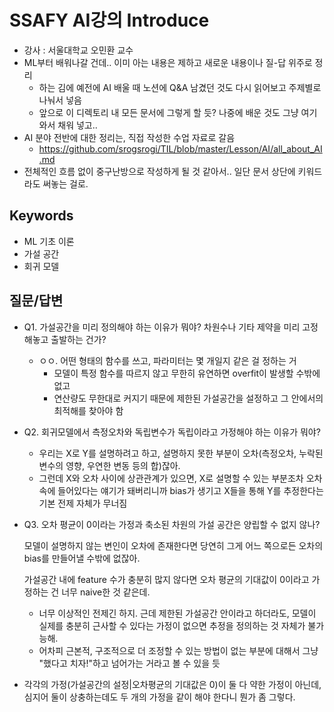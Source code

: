 # SSAFY AI강의 Introduce

- 강사 : 서울대학교 오민환 교수
- ML부터 배워나갈 건데.. 이미 아는 내용은 제하고 새로운 내용이나 질-답 위주로 정리
  - 하는 김에 예전에 AI 배울 때 노션에 Q&A 남겼던 것도 다시 읽어보고 주제별로 나눠서 넣음
  - 앞으로 이 디렉토리 내 모든 문서에 그렇게 할 듯? 나중에 배운 것도 그냥 여기 와서 채워 넣고..
- AI 분야 전반에 대한 정리는, 직접 작성한 수업 자료로 갈음
  - https://github.com/srogsrogi/TIL/blob/master/Lesson/AI/all_about_AI.md
- 전체적인 흐름 없이 중구난방으로 작성하게 될 것 같아서.. 일단 문서 상단에 키워드라도 써놓는 걸로.



## Keywords

- ML 기초 이론
- 가설 공간
- 회귀 모델



## 질문/답변

- Q1. 가설공간을 미리 정의해야 하는 이유가 뭐야? 차원수나 기타 제약을 미리 고정해놓고 출발하는 건가?
  - ㅇㅇ. 어떤 형태의 함수를 쓰고, 파라미터는 몇 개일지 같은 걸 정하는 거
    - 모델이 특정 함수를 따르지 않고 무한히 유연하면 overfit이 발생할 수밖에 없고
    - 연산량도 무한대로 커지기 때문에 제한된 가설공간을 설정하고 그 안에서의 최적해를 찾아야 함
- Q2. 회귀모델에서 측정오차와 독립변수가 독립이라고 가정해야 하는 이유가 뭐야?
  - 우리는 X로 Y를 설명하려고 하고, 설명하지 못한 부분이 오차(측정오차, 누락된 변수의 영향, 우연한 변동 등의 합)잖아.
  - 그런데 X와 오차 사이에 상관관계가 있으면, X로 설명할 수 있는 부분조차 오차 속에 들어있다는 얘기가 돼버리니까 bias가 생기고 X들을 통해 Y를 추정한다는 기본 전제 자체가 무너짐

- Q3. 오차 평균이 0이라는 가정과 축소된 차원의 가설 공간은 양립할 수 없지 않나?

  모델이 설명하지 않는 변인이 오차에 존재한다면 당연히 그게 어느 쪽으로든 오차의 bias를 만들어낼 수밖에 없잖아.

  가설공간 내에 feature 수가 충분히 많지 않다면 오차 평균의 기대값이 0이라고 가정하는 건 너무 naive한 것 같은데.

  - 너무 이상적인 전제긴 하지. 근데 제한된 가설공간 안이라고 하더라도, 모델이 실제를 충분히 근사할 수 있다는 가정이 없으면 추정을 정의하는 것 자체가 불가능해.
  - 어차피 근본적, 구조적으로 더 조정할 수 있는 방법이 없는 부분에 대해서 그냥 "했다고 치자!"하고 넘어가는 거라고 볼 수 있을 듯

- 각각의 가정(가설공간의 설정|오차평균의 기대값은 0)이 둘 다 약한 가정이 아닌데, 심지어 둘이 상충하는데도 두 개의 가정을 같이 해야 한다니 뭔가 좀 그렇다.